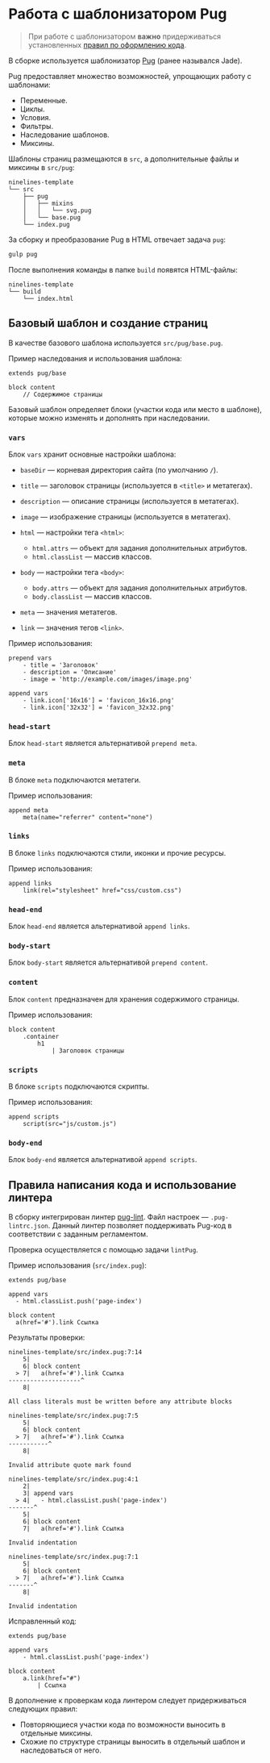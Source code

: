 # Работа с шаблонизатором Pug

> При работе с шаблонизатором **важно** придерживаться установленных [правил по оформлению кода](16_codestyle-pug.md).

В сборке используется шаблонизатор [Pug](https://pugjs.org/) (ранее назывался Jade).

Pug предоставляет множество возможностей, упрощающих работу с шаблонами:

* Переменные.
* Циклы.
* Условия.
* Фильтры.
* Наследование шаблонов.
* Миксины.

Шаблоны страниц размещаются в `src`, а дополнительные файлы и миксины в `src/pug`:

```text
ninelines-template
└── src
    ├── pug
    │   ├── mixins
    │   │   └── svg.pug
    │   └── base.pug
    └── index.pug
```

За сборку и преобразование Pug в HTML отвечает задача `pug`:

```bash
gulp pug
```

После выполнения команды в папке `build` появятся HTML-файлы:

```text
ninelines-template
└── build
    └── index.html
```

## Базовый шаблон и создание страниц

В качестве базового шаблона используется `src/pug/base.pug`.

Пример наследования и использования шаблона:

```jade
extends pug/base

block content
    // Содержимое страницы
```

Базовый шаблон определяет блоки (участки кода или место в шаблоне), которые можно изменять и дополнять при наследовании.

### `vars`

Блок `vars` хранит основные настройки шаблона:

* `baseDir` — корневая директория сайта (по умолчанию `/`).

* `title` — заголовок страницы (используется в `<title>` и метатегах).

* `description` — описание страницы (используется в метатегах).

* `image` — изображение страницы (используется в метатегах).

* `html` — настройки тега `<html>`:
  * `html.attrs` — объект для задания дополнительных атрибутов.
  * `html.classList` — массив классов.

* `body` — настройки тега `<body>`:
  * `body.attrs` — объект для задания дополнительных атрибутов.
  * `body.classList` — массив классов.

* `meta` — значения метатегов.

* `link` — значения тегов `<link>`.

Пример использования:

```jade
prepend vars
    - title = 'Заголовок'
    - description = 'Описание'
    - image = 'http://example.com/images/image.png'

append vars
    - link.icon['16x16'] = 'favicon_16x16.png'
    - link.icon['32x32'] = 'favicon_32x32.png'
```

### `head-start`

Блок `head-start` является альтернативой `prepend meta`.

### `meta`

В блоке `meta` подключаются метатеги.

Пример использования:

```jade
append meta
    meta(name="referrer" content="none")
```

### `links`

В блоке `links` подключаются стили, иконки и прочие ресурсы.

Пример использования:

```jade
append links
    link(rel="stylesheet" href="css/custom.css")
```

### `head-end`

Блок `head-end` является альтернативой `append links`.

### `body-start`

Блок `body-start` является альтернативой `prepend content`.

### `content`

Блок `content` предназначен для хранения содержимого страницы.

Пример использования:

```jade
block content
    .container
        h1
            | Заголовок страницы
```

### `scripts`

В блоке `scripts` подключаются скрипты.

Пример использования:

```jade
append scripts
    script(src="js/custom.js")
```

### `body-end`

Блок `body-end` является альтернативой `append scripts`.

## Правила написания кода и использование линтера

В сборку интегрирован линтер [pug-lint](https://www.npmjs.com/package/pug-lint).
Файл настроек — `.pug-lintrc.json`.
Данный линтер позволяет поддерживать Pug-код в соответствии с заданным регламентом.

Проверка осуществляется с помощью задачи `lintPug`.

Пример использования (`src/index.pug`):

```jade
extends pug/base

append vars
  - html.classList.push('page-index')

block content
  a(href='#').link Ссылка
```

Результаты проверки:

```text
ninelines-template/src/index.pug:7:14
    5|
    6| block content
  > 7|   a(href='#').link Ссылка
--------------------^
    8|

All class literals must be written before any attribute blocks

ninelines-template/src/index.pug:7:5
    5|
    6| block content
  > 7|   a(href='#').link Ссылка
-----------^
    8|

Invalid attribute quote mark found

ninelines-template/src/index.pug:4:1
    2|
    3| append vars
  > 4|   - html.classList.push('page-index')
-------^
    5|
    6| block content
    7|   a(href='#').link Ссылка

Invalid indentation

ninelines-template/src/index.pug:7:1
    5|
    6| block content
  > 7|   a(href='#').link Ссылка
-------^
    8|

Invalid indentation
```

Исправленный код:

```jade
extends pug/base

append vars
    - html.classList.push('page-index')

block content
    a.link(href="#")
        | Ссылка
```

В дополнение к проверкам кода линтером следует придерживаться следующих правил:

* Повторяющиеся участки кода по возможности выносить в отдельные миксины.
* Схожие по структуре страницы выносить в отдельный шаблон и наследоваться от него.
